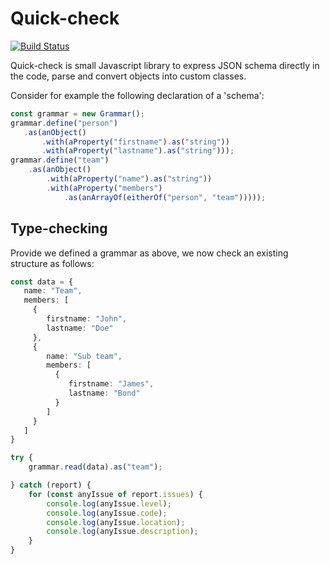 # Quick-check

[![Build Status](https://travis-ci.org/fchauvel/quick-check.svg?branch=master)](https://travis-ci.org/fchauvel/quick-check)

Quick-check is small Javascript library to express JSON schema
directly in the code, parse and convert objects into custom classes.

Consider for example the following declaration of a 'schema':

```typescript
const grammar = new Grammar();
grammar.define("person")
   .as(anObject()
       .with(aProperty("firstname").as("string"))
       .with(aProperty("lastname").as("string")));
grammar.define("team")
    .as(anObject()
        .with(aProperty("name").as("string"))
        .with(aProperty("members")
            .as(anArrayOf(eitherOf("person", "team")))));
```

## Type-checking

Provide we defined a grammar as above, we now check an existing
structure as follows:

```typescript
const data = {
   name: "Team",
   members: [
     {
        firstname: "John",
        lastname: "Doe"
     },
     {
        name: "Sub team",
        members: [
          {
             firstname: "James",
             lastname: "Bond"
          }
        ]
     }
   ]
}

try {
    grammar.read(data).as("team");

} catch (report) {
    for (const anyIssue of report.issues) {
        console.log(anyIssue.level);
        console.log(anyIssue.code);
        console.log(anyIssue.location);
        console.log(anyIssue.description);
    }
}


```
